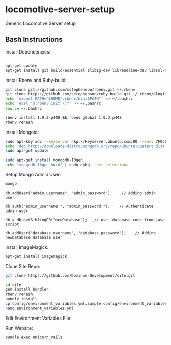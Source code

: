 locomotive-server-setup
=======================

Generic Locomotive Server setup

Bash Instructions
-----------------
Install Dependencies:
```bash

apt-get update
apt-get install git build-essential zlib1g-dev libreadline-dev libssl-dev libcurl4-openssl-dev libxslt-dev libxml2-dev
```
Install Rbenv and Ruby-build:
```bash
git clone git://github.com/sstephenson/rbenv.git ~/.rbenv
git clone https://github.com/sstephenson/ruby-build.git ~/.rbenv/plugins/ruby-build
echo 'export PATH="$HOME/.rbenv/bin:$PATH"' >> ~/.bashrc
echo 'eval "$(rbenv init -)"' >> ~/.bashrc
source ~/.bashrc

rbenv install 1.9.3-p448 && rbenv global 1.9.3-p448
rbenv rehash
```
Install Mongoid:
```bash
sudo apt-key adv --keyserver hkp://keyserver.ubuntu.com:80 --recv 7F0CEB10
echo 'deb http://downloads-distro.mongodb.org/repo/ubuntu-upstart dist 10gen' | sudo tee /etc/apt/sources.list.d/10gen.list
sudo apt-get update

sudo apt-get install mongodb-10gen
echo "mongodb-10gen hold" | sudo dpkg --set-selections
```
Setup Mongo Admin User:
```bash
mongo
```
```mongodb
db.addUser("admin_username", "admin_password");    // Adding admin user

db.auth("admin_username ", "admin_password ");    // Authenticate admin user

db = db.getSiblingDB("newDatabase");   // use  database code from java script

db.addUser("database_username", "database_password");    // Adding newDatabase database user
```
Install ImageMagick:
```bash
apt-get install imagemagick
```
Clone Site Repo:
```bash
git clone https://github.com/Dominus-Development/site.git

cd site
gem install bundler
rbenv rehash
bundle install
cp config/environment_variables.yml.sample config/environment_variables.yml
nano environment_variables.yml
```

Edit Environment Variables File

Run Website:
```bash
bundle exec unicorn_rails
```
